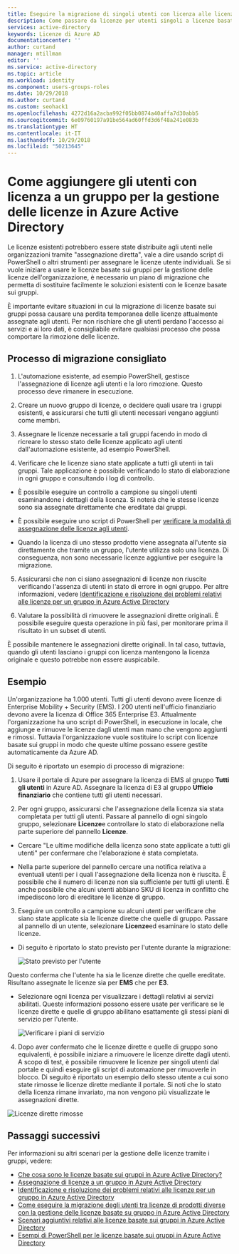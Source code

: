 ```yaml
---
title: Eseguire la migrazione di singoli utenti con licenza alle licenze basate su gruppi in Azure Active Directory | Microsoft Docs
description: Come passare da licenze per utenti singoli a licenze basate sui gruppi usando Azure Active Directory
services: active-directory
keywords: Licenze di Azure AD
documentationcenter: ''
author: curtand
manager: mtillman
editor: ''
ms.service: active-directory
ms.topic: article
ms.workload: identity
ms.component: users-groups-roles
ms.date: 10/29/2018
ms.author: curtand
ms.custom: seohack1
ms.openlocfilehash: 4272d16a2acba992f05bb0874a40affa7d30abb5
ms.sourcegitcommit: 6e09760197a91be564ad60ffd3d6f48a241e083b
ms.translationtype: HT
ms.contentlocale: it-IT
ms.lasthandoff: 10/29/2018
ms.locfileid: "50213645"
---
```

# <a name="how-to-add-licensed-users-to-a-group-for-licensing-in-azure-active-directory"></a>Come aggiungere gli utenti con licenza a un gruppo per la gestione delle licenze in Azure Active Directory

Le licenze esistenti potrebbero essere state distribuite agli utenti nelle organizzazioni tramite "assegnazione diretta", vale a dire usando script di PowerShell o altri strumenti per assegnare le licenze utente individuali. Se si vuole iniziare a usare le licenze basate sui gruppi per la gestione delle licenze dell'organizzazione, è necessario un piano di migrazione che permetta di sostituire facilmente le soluzioni esistenti con le licenze basate sui gruppi.

È importante evitare situazioni in cui la migrazione di licenze basate sui gruppi possa causare una perdita temporanea delle licenze attualmente assegnate agli utenti. Per non rischiare che gli utenti perdano l'accesso ai servizi e ai loro dati, è consigliabile evitare qualsiasi processo che possa comportare la rimozione delle licenze.

## <a name="recommended-migration-process"></a>Processo di migrazione consigliato

1. L'automazione esistente, ad esempio PowerShell, gestisce l'assegnazione di licenze agli utenti e la loro rimozione. Questo processo deve rimanere in esecuzione.

2. Creare un nuovo gruppo di licenze, o decidere quali usare tra i gruppi esistenti, e assicurarsi che tutti gli utenti necessari vengano aggiunti come membri.

3. Assegnare le licenze necessarie a tali gruppi facendo in modo di ricreare lo stesso stato delle licenze applicato agli utenti dall'automazione esistente, ad esempio PowerShell.

4. Verificare che le licenze siano state applicate a tutti gli utenti in tali gruppi. Tale applicazione è possibile verificando lo stato di elaborazione in ogni gruppo e consultando i log di controllo.

  - È possibile eseguire un controllo a campione su singoli utenti esaminandone i dettagli della licenza. Si noterà che le stesse licenze sono sia assegnate direttamente che ereditate dai gruppi.

  - È possibile eseguire uno script di PowerShell per [verificare la modalità di assegnazione delle licenze agli utenti](licensing-group-advanced.md#use-powershell-to-see-who-has-inherited-and-direct-licenses).

  - Quando la licenza di uno stesso prodotto viene assegnata all'utente sia direttamente che tramite un gruppo, l'utente utilizza solo una licenza. Di conseguenza, non sono necessarie licenze aggiuntive per eseguire la migrazione.

5. Assicurarsi che non ci siano assegnazioni di licenze non riuscite verificando l'assenza di utenti in stato di errore in ogni gruppo. Per altre informazioni, vedere [Identificazione e risoluzione dei problemi relativi alle licenze per un gruppo in Azure Active Directory](licensing-groups-resolve-problems.md)

6. Valutare la possibilità di rimuovere le assegnazioni dirette originali. È possibile eseguire questa operazione in più fasi, per monitorare prima il risultato in un subset di utenti.

  È possibile mantenere le assegnazioni dirette originali. In tal caso, tuttavia, quando gli utenti lasciano i gruppi con licenza mantengono la licenza originale e questo potrebbe non essere auspicabile.

## <a name="an-example"></a>Esempio

Un'organizzazione ha 1.000 utenti. Tutti gli utenti devono avere licenze di Enterprise Mobility + Security (EMS). I 200 utenti nell'ufficio finanziario devono avere la licenza di Office 365 Enterprise E3. Attualmente l'organizzazione ha uno script di PowerShell, in esecuzione in locale, che aggiunge e rimuove le licenze dagli utenti man mano che vengono aggiunti e rimossi. Tuttavia l'organizzazione vuole sostituire lo script con licenze basate sui gruppi in modo che queste ultime possano essere gestite automaticamente da Azure AD.

Di seguito è riportato un esempio di processo di migrazione:

1. Usare il portale di Azure per assegnare la licenza di EMS al gruppo **Tutti gli utenti** in Azure AD. Assegnare la licenza di E3 al gruppo **Ufficio finanziario** che contiene tutti gli utenti necessari.

2. Per ogni gruppo, assicurarsi che l'assegnazione della licenza sia stata completata per tutti gli utenti. Passare al pannello di ogni singolo gruppo, selezionare **Licenze**e controllare lo stato di elaborazione nella parte superiore del pannello **Licenze**.

  - Cercare "Le ultime modifiche della licenza sono state applicate a tutti gli utenti" per confermare che l'elaborazione è stata completata.

  - Nella parte superiore del pannello cercare una notifica relativa a eventuali utenti per i quali l'assegnazione della licenza non è riuscita. È possibile che il numero di licenze non sia sufficiente per tutti gli utenti. È anche possibile che alcuni utenti abbiano SKU di licenza in conflitto che impediscono loro di ereditare le licenze di gruppo.

3. Eseguire un controllo a campione su alcuni utenti per verificare che siano state applicate sia le licenze dirette che quelle di gruppo. Passare al pannello di un utente, selezionare **Licenze**ed esaminare lo stato delle licenze.

  - Di seguito è riportato lo stato previsto per l'utente durante la migrazione:

      ![Stato previsto per l'utente](./media/licensing-groups-migrate-users/expected-user-state.png)

  Questo conferma che l'utente ha sia le licenze dirette che quelle ereditate. Risultano assegnate le licenze sia per **EMS** che per **E3**.

  - Selezionare ogni licenza per visualizzare i dettagli relativi ai servizi abilitati. Queste informazioni possono essere usate per verificare se le licenze dirette e quelle di gruppo abilitano esattamente gli stessi piani di servizio per l'utente.

      ![Verificare i piani di servizio](./media/licensing-groups-migrate-users/check-service-plans.png)

4. Dopo aver confermato che le licenze dirette e quelle di gruppo sono equivalenti, è possibile iniziare a rimuovere le licenze dirette dagli utenti. A scopo di test, è possibile rimuovere le licenze per singoli utenti dal portale e quindi eseguire gli script di automazione per rimuoverle in blocco. Di seguito è riportato un esempio dello stesso utente a cui sono state rimosse le licenze dirette mediante il portale. Si noti che lo stato della licenza rimane invariato, ma non vengono più visualizzate le assegnazioni dirette.

  ![Licenze dirette rimosse](./media/licensing-groups-migrate-users/direct-licenses-removed.png)


## <a name="next-steps"></a>Passaggi successivi

Per informazioni su altri scenari per la gestione delle licenze tramite i gruppi, vedere:

* [Che cosa sono le licenze basate sui gruppi in Azure Active Directory?](../fundamentals/active-directory-licensing-whatis-azure-portal.md)
* [Assegnazione di licenze a un gruppo in Azure Active Directory](licensing-groups-assign.md)
* [Identificazione e risoluzione dei problemi relativi alle licenze per un gruppo in Azure Active Directory](licensing-groups-resolve-problems.md)
* [Come eseguire la migrazione degli utenti tra licenze di prodotti diverse con la gestione delle licenze basate su gruppo in Azure Active Directory](licensing-groups-change-licenses.md)
* [Scenari aggiuntivi relativi alle licenze basate sui gruppi in Azure Active Directory](licensing-group-advanced.md)
* [Esempi di PowerShell per le licenze basate sui gruppi in Azure Active Directory](licensing-ps-examples.md)

